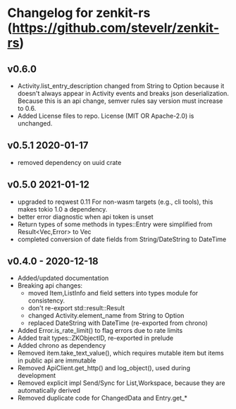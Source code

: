 # Changelog for zenkit-rs (https://github.com/stevelr/zenkit-rs)

## v0.6.0

- Activity.list_entry_description changed from String to Option<String>
  because it doesn't always appear in Activity events and breaks json
  deserialization. Because this is an api change, semver rules say 
  version must increase to 0.6.
- Added License files to repo. License (MIT OR Apache-2.0) is unchanged.

## v0.5.1 2020-01-17

- removed dependency on uuid crate

## v0.5.0 2021-01-12

- upgraded to reqwest 0.11
  For non-wasm targets (e.g., cli tools), this makes tokio 1.0 a
  dependency.
- better error diagnostic when api token is unset
- Return types of some methods in types::Entry were simplified 
  from Result<Vec<String>,Error> to Vec<String>
- completed conversion of date fields from String/DateString to DateTime<Utc>

## v0.4.0 - 2020-12-18

- Added/updated documentation
- Breaking api changes:
  - moved Item,ListInfo and field setters into types module for consistency.
  - don't re-export std::result::Result
  - changed Activity.element_name from String to Option<String>
  - replaced DateString with DateTime<Utc> (re-exported from chrono)
- Added Error.is_rate_limit() to flag errors due to rate limits
- Added trait types::ZKObjectID, re-exported in prelude
- Added chrono as dependency
- Removed item.take_text_value(), which requires mutable item but items
  in public api are immutable
- Removed ApiClient.get_http() and log_object(), used during development
- Removed explicit impl Send/Sync for List,Workspace, because they are automatically derived
- Removed duplicate code for ChangedData and Entry.get_*
